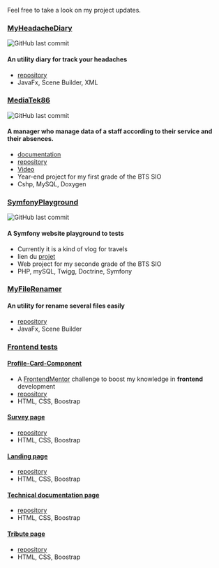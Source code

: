 Feel free to take a look on my project updates.


### [MyHeadacheDiary](https://elshindr.github.io/MyHeadacheDiary) 
![GitHub last commit](https://img.shields.io/github/last-commit/elshindr/MyHeadacheDiary?style=for-the-badge)
#### An utility diary for track your headaches
- [repository](https://github.com/Elshindr/MyHeadacheDiary)
- JavaFx, Scene Builder, XML


### [MediaTek86](https://elshindr.github.io/MediaTek86/) 
![GitHub last commit](https://img.shields.io/github/last-commit/elshindr/MediaTek86?style=for-the-badge)
#### A manager who manage data of a staff according to their service and their absences.
- [documentation](https://elshindr.github.io/MediaTek86/DigimediaTek86/bin/DocumentationTechnique_Doxygen/html/index.html)
- [repository](https://github.com/Elshindr/MediaTek86)
- [Video](https://github.com/Elshindr/MediaTek86/tree/main/Documentations/Video/src)
- Year-end project for my first grade of the BTS SIO
- Cshp, MySQL, Doxygen


### [SymfonyPlayground](https://elshindr.github.io/MySymfonyPlayground/) 
![GitHub last commit](https://img.shields.io/github/last-commit/elshindr/MySymfonyPlayground?style=for-the-badge)
#### A Symfony website playground to tests 
- Currently it is a kind of vlog for travels
- lien du [projet](https://github.com/Elshindr/MySymfonyPlayground)
- Web project for my seconde grade of the BTS SIO
- PHP, mySQL, Twigg, Doctrine, Symfony


### [MyFileRenamer](https://elshindr.github.io/MyFileRenamer)
#### An utility for rename several files easily
- [repository](https://github.com/Elshindr/MyFileRenamer)
- JavaFx, Scene Builder

### [Frontend tests](https://github.com/Elshindr/Front_Exercices)
#### [Profile-Card-Component](https://elshindr.github.io/Front_Exercices/Profile-Card-Component/)
- A [FrontendMentor](https://www.frontendmentor.io/challenges) challenge to boost my knowledge in **frontend** development
- [repository](https://github.com/Elshindr/Elshindr.github.io/Front_Exercices/tree/main/Profile-Card-Component)
- HTML, CSS, Boostrap

#### [Survey page](https://elshindr.github.io/Front_Exercices/SurveyPage)
- [repository](https://github.com/Elshindr/Elshindr.github.io/Front_Exercices/tree/main/SurveyPage)
- HTML, CSS, Boostrap

#### [Landing page](https://elshindr.github.io/Front_Exercices/ProductLandingPage)
- [repository](https://github.com/Elshindr/Elshindr.github.io/tree/main/ProductLandingPage)
- HTML, CSS, Boostrap

#### [Technical documentation page](https://elshindr.github.io/TechnicalDocumentationPage)
- [repository](https://github.com/Elshindr/Elshindr.github.io/Front_Exercices/tree/main/TechnicalDocumentationPage)
- HTML, CSS, Boostrap

#### [Tribute page](https://elshindr.github.io/Front_Exercices/TributePage)
- [repository](https://github.com/Elshindr/Elshindr.github.io/Front_Exercices/tree/main/TributePage)
- HTML, CSS, Boostrap

